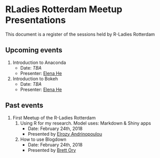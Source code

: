 # RLadies Rotterdam Meetup Presentations

This document is a register of the sessions held by R-Ladies Rotterdam

## Upcoming events
1. Introduction to Anaconda
    * Date: _TBA_
    * Presenter: [Elena He](https://github.com/mikanchu)
2. Introduction to Bokeh
    * Date: _TBA_
    * Presenter: [Elena He](https://github.com/mikanchu)

## Past events

1. First Meetup of the R-Ladies Rotterdam
    1. Using R for my research. Model uses: Markdown & Shiny apps
        * Date: February 24th, 2018
        * Presented by [Elrozy Andrinopoulou](https://github.com/erandrinopoulou)
    2. How to use Blogdown
        * Date: February 24th, 2018
        * Presented by [Brett Ory](http://www.brettory.com/)

